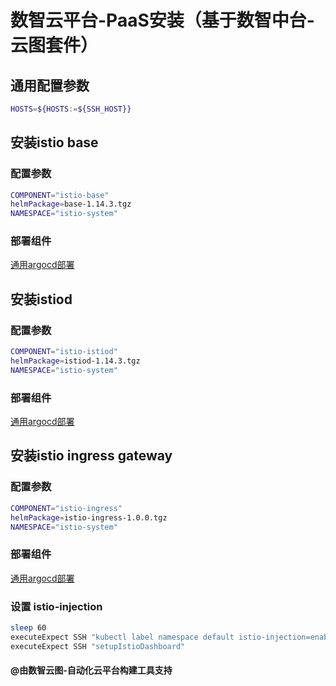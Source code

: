 # 数智云平台-PaaS安装（基于数智中台-云图套件）

## 通用配置参数

```bash
HOSTS=${HOSTS:=${SSH_HOST}}
````

## 安装istio base

### 配置参数

```bash
COMPONENT="istio-base"
helmPackage=base-1.14.3.tgz
NAMESPACE="istio-system"
```

### 部署组件

[通用argocd部署](deploypaas.md)

## 安装istiod

### 配置参数

```bash
COMPONENT="istio-istiod"
helmPackage=istiod-1.14.3.tgz
NAMESPACE="istio-system"
```

### 部署组件

[通用argocd部署](deploypaas.md)

## 安装istio ingress gateway

### 配置参数

```bash
COMPONENT="istio-ingress"
helmPackage=istio-ingress-1.0.0.tgz
NAMESPACE="istio-system"
```

### 部署组件

[通用argocd部署](deploypaas.md)

### 设置 istio-injection

````bash
sleep 60
executeExpect SSH "kubectl label namespace default istio-injection=enabled" 
executeExpect SSH "setupIstioDashboard"
````

#### @由数智云图-自动化云平台构建工具支持
